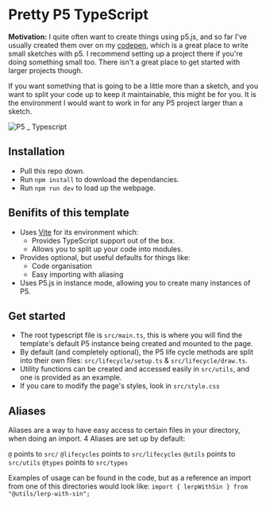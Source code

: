 # Pretty P5 TypeScript

**Motivation:**
I quite often want to create things using p5.js, and so far I've usually
created them over on my [codepen](https://codepen.io/collection/MgLKdx), which is a great place to write small sketches with p5. I recommend setting up a project there if you're doing something small too. There isn't a great place to get started with larger projects though.

If you want something that is going to be a little more than a sketch, and you want to split your code up to keep it maintainable, this might be for you. It is the environment I would want to work in for any P5 project larger than a sketch.

![P5 _ Typescript](https://github.com/WilliamIPark/pretty-p5-typescript/assets/445688/4d681a23-17cf-459e-a851-ed51e9bf4b52)

## Installation

- Pull this repo down.
- Run `npm install` to download the dependancies.
- Run `npm run dev` to load up the webpage.

## Benifits of this template

- Uses [Vite](https://vitejs.dev/) for its environment which:
  - Provides TypeScript support out of the box.
  - Allows you to split up your code into modules.
- Provides optional, but useful defaults for things like:
  - Code organisation
  - Easy importing with aliasing
- Uses P5.js in instance mode, allowing you to create many instances of P5.

## Get started

- The root typescript file is `src/main.ts`, this is where you will find the template's default P5 instance being created and mounted to the page.
- By default (and completely optional), the P5 life cycle methods are split into their own files: `src/lifecycle/setup.ts` & `src/lifecycle/draw.ts`.
- Utility functions can be created and accessed easily in `src/utils`, and one is provided as an example.
- If you care to modify the page's styles, look in `src/style.css`

## Aliases

Aliases are a way to have easy access to certain files in your directory, when doing an import. 4 Aliases are set up by default:

`@` points to `src/`
`@lifecycles` points to `src/lifecycles`
`@utils` points to `src/utils`
`@types` points to `src/types`

Examples of usage can be found in the code, but as a reference an import from one of this directories would look like:
`import { lerpWithSin } from "@utils/lerp-with-sin";`
